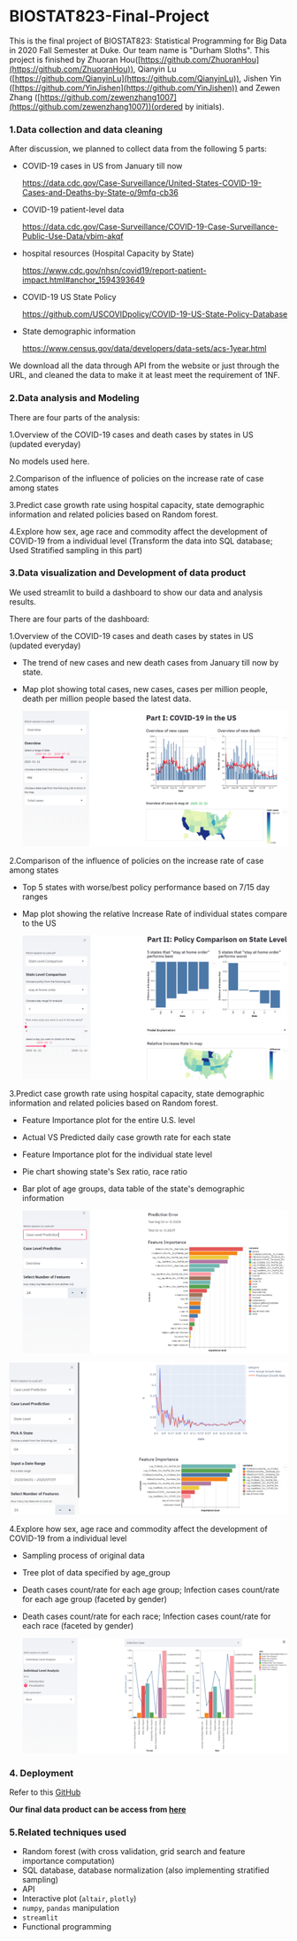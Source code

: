 # BIOSTAT823-Final-Project

This is the final project of BIOSTAT823: Statistical Programming for Big Data in 2020 Fall Semester at Duke. Our team name is "Durham Sloths". This project is finished by Zhuoran Hou([https://github.com/ZhuoranHou](https://github.com/ZhuoranHou)), Qianyin Lu ([https://github.com/QianyinLu](https://github.com/QianyinLu)), Jishen Yin ([https://github.com/YinJishen](https://github.com/YinJishen)) and Zewen Zhang ([https://github.com/zewenzhang1007](https://github.com/zewenzhang1007))(ordered by initials).



### 1.Data collection and data cleaning

After discussion, we planned to collect data from the following 5 parts:

- COVID-19 cases in US from January till now

  https://data.cdc.gov/Case-Surveillance/United-States-COVID-19-Cases-and-Deaths-by-State-o/9mfq-cb36

- COVID-19 patient-level data

  https://data.cdc.gov/Case-Surveillance/COVID-19-Case-Surveillance-Public-Use-Data/vbim-akqf

- hospital resources (Hospital Capacity by State)

  https://www.cdc.gov/nhsn/covid19/report-patient-impact.html#anchor_1594393649

- COVID-19 US State Policy 

  https://github.com/USCOVIDpolicy/COVID-19-US-State-Policy-Database

- State demographic information

  https://www.census.gov/data/developers/data-sets/acs-1year.html



We download all the data through API from the website or just through the URL,  and cleaned the data to make it at least meet the requirement of 1NF.



### 2.Data analysis and Modeling

There are four parts of the analysis:

1.Overview of the COVID-19 cases and death cases by states in US (updated everyday)

No models used here.

2.Comparison of the influence of policies on the increase rate of case among states

3.Predict case growth rate using hospital capacity, state demographic information and related policies based on Random forest.

4.Explore how sex, age race and commodity affect the development of COVID-19 from a individual level (Transform the data into SQL database; Used Stratified sampling in this part)



### 3.Data visualization and Development of data product

We used streamlit to build a dashboard to show our data and analysis results.

There are four parts of the dashboard: 

1.Overview of the COVID-19 cases and death cases by states in US (updated everyday)

- The trend of new cases and new death cases from January till now by state.

- Map plot showing total cases,  new cases, cases per million people, death per million people based the latest data.

  ![png](img/part1.png)

2.Comparison of the influence of policies on the increase rate of case among states

- Top 5 states with worse/best policy performance based on 7/15 day ranges

- Map plot showing the relative Increase Rate of individual states compare to the US

  ![png](img/part2.png)

3.Predict case growth rate using hospital capacity, state demographic information and related policies based on Random forest.

- Feature Importance plot for the entire U.S. level

- Actual VS Predicted daily case growth rate for each state

- Feature Importance plot for the individual state level

- Pie chart showing state's Sex ratio, race ratio 

- Bar plot of age groups, data table of the state's demographic information 

  ![png](img/part3.png)

![png](img/part3_2.png)

4.Explore how sex, age race and commodity affect the development of COVID-19 from a individual level

- Sampling process of original data

- Tree plot of data specified by age_group

- Death cases count/rate for each age group; Infection cases count/rate for each age group (faceted by gender)

- Death cases count/rate for each race; Infection cases count/rate for each race (faceted by gender)

  ![png](img/part4.png)

### 4. Deployment
Refer to this [GitHub](https://github.com/QianyinLu/finalproject1)   

**Our final data product can be access from [here](https://final-project-823.herokuapp.com/)**



### 5.Related techniques used 

- Random forest (with cross validation, grid search and feature importance computation)
- SQL database, database normalization (also implementing stratified sampling)
- API
- Interactive plot (`altair`, `plotly`)
- `numpy`, `pandas` manipulation
- `streamlit`
- Functional programming
